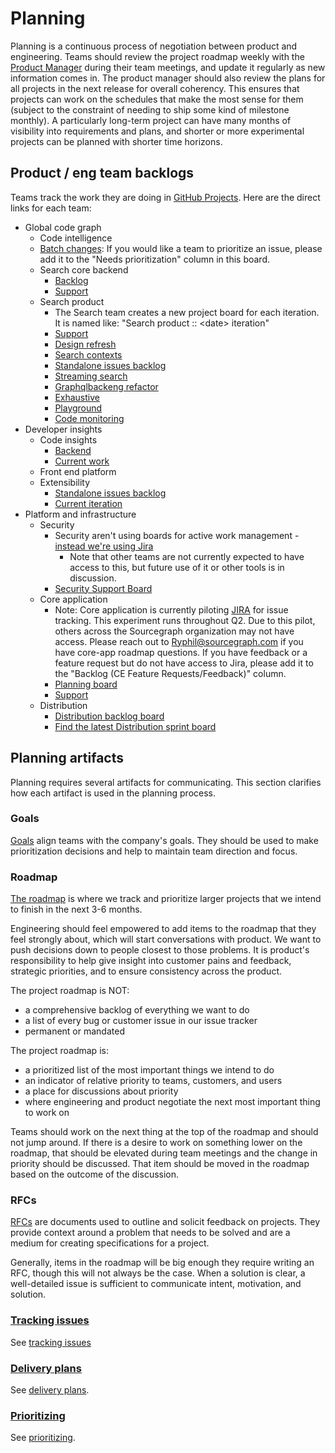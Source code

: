 # Planning

Planning is a continuous process of negotiation between product and engineering. Teams should review the project roadmap weekly with the [Product Manager](./roles/index.md#product-manager) during their team meetings, and update it regularly as new information comes in. The product manager should also review the plans for all projects in the next release for overall coherency. This ensures that projects can work on the schedules that make the most sense for them (subject to the constraint of needing to ship some kind of milestone monthly). A particularly long-term project can have many months of visibility into requirements and plans, and shorter or more experimental projects can be planned with shorter time horizons.

## Product / eng team backlogs

Teams track the work they are doing in [GitHub Projects](https://github.com/orgs/sourcegraph/projects). Here are the direct links for each team:

- Global code graph
   - Code intelligence
   - [Batch changes](https://github.com/orgs/sourcegraph/projects/119): If you would like a team to prioritize an issue, please add it to the "Needs prioritization" column in this board.
   - Search core backend
      - [Backlog](https://github.com/orgs/sourcegraph/projects/168)
      - [Support](https://github.com/orgs/sourcegraph/projects/166)
   - Search product
      - The Search team creates a new project board for each iteration. It is named like: "Search product :: \<date> iteration"
      - [Support](https://github.com/orgs/sourcegraph/projects/165)
      - [Design refresh](https://github.com/orgs/sourcegraph/projects/159)
      - [Search contexts](https://github.com/orgs/sourcegraph/projects/113)
      - [Standalone issues backlog](https://github.com/orgs/sourcegraph/projects/99)
      - [Streaming search](https://github.com/orgs/sourcegraph/projects/120)
      - [Graphqlbackeng refactor](https://github.com/orgs/sourcegraph/projects/172)
      - [Exhaustive](https://github.com/orgs/sourcegraph/projects/172)
      - [Playground](https://github.com/orgs/sourcegraph/projects/173)
      - [Code monitoring](https://github.com/orgs/sourcegraph/projects/121)
- Developer insights
   - Code insights
      - [Backend](https://github.com/orgs/sourcegraph/projects/122)
      - [Current work](https://github.com/orgs/sourcegraph/projects/118)
   - Front end platform
   - Extensibility
      - [Standalone issues backlog](https://github.com/orgs/sourcegraph/projects/116)
      - [Current iteration](https://github.com/orgs/sourcegraph/projects/118)
- Platform and infrastructure
   - Security
      - Security aren't using boards for active work management - [instead we're using Jira](https://sourcegraph.atlassian.net/secure/RapidBoard.jspa?rapidView=4&projectKey=SECURITY&view=planning&selectedIssue=SECURITY-27&epics=visible&issueLimit=100)
         - Note that other teams are not currently expected to have access to this, but future use of it or other tools is in discussion.
      - [Security Support Board](https://github.com/orgs/sourcegraph/projects/178)
   - Core application
      - Note: Core application is currently piloting [JIRA](https://www.atlassian.com/software/jira) for issue tracking. This experiment runs throughout Q2. Due to this pilot, others across the Sourcegraph organization may not have access. Please reach out to Ryphil@sourcegraph.com if you have core-app roadmap questions. If you have feedback or a feature request but do not have access to Jira, please add it to the "Backlog (CE Feature Requests/Feedback)" column. 
      - [Planning board](https://sourcegraph.atlassian.net/secure/RapidBoard.jspa?projectKey=COREAPP&rapidView=5)
      - [Support](https://github.com/orgs/sourcegraph/projects/153)
   - Distribution
      - [Distribution backlog board](https://github.com/orgs/sourcegraph/projects/68)
      - [Find the latest Distribution sprint board](https://github.com/orgs/sourcegraph/projects?query=is%3Aopen+dist)

## Planning artifacts

Planning requires several artifacts for communicating. This section clarifies how each artifact is used in the planning process.

### Goals

[Goals](../company/goals/index.md) align teams with the company's goals. They should be used to make prioritization decisions and help to maintain team direction and focus.

### Roadmap

[The roadmap](roadmap.md) is where we track and prioritize larger projects that we intend to finish in the next 3-6 months.

Engineering should feel empowered to add items to the roadmap that they feel strongly about, which will start conversations with product. We want to push decisions down to people closest to those problems. It is product's responsibility to help give insight into customer pains and feedback, strategic priorities, and to ensure consistency across the product.

The project roadmap is NOT:

- a comprehensive backlog of everything we want to do
- a list of every bug or customer issue in our issue tracker
- permanent or mandated

The project roadmap is:

- a prioritized list of the most important things we intend to do
- an indicator of relative priority to teams, customers, and users
- a place for discussions about priority
- where engineering and product negotiate the next most important thing to work on

Teams should work on the next thing at the top of the roadmap and should not jump around. If there is a desire to work on something lower on the roadmap, that should be elevated during team meetings and the change in priority should be discussed. That item should be moved in the roadmap based on the outcome of the discussion.

### RFCs

[RFCs](../communication/rfcs/index.md) are documents used to outline and solicit feedback on projects. They provide context around a problem that needs to be solved and are a medium for creating specifications for a project.

Generally, items in the roadmap will be big enough they require writing an RFC, though this will not always be the case. When a solution is clear, a well-detailed issue is sufficient to communicate intent, motivation, and solution.

### [Tracking issues](../engineering/tracking_issues.md)

See [tracking issues](../engineering/tracking_issues.md)

### [Delivery plans](delivery_plans.md)

See [delivery plans](delivery_plans.md).

### [Prioritizing](prioritizing.md)

See [prioritizing](prioritizing.md).
